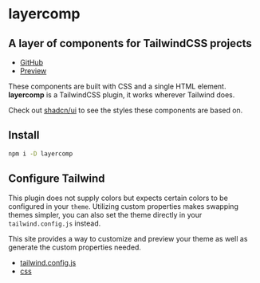 # layercomp

## A layer of components for TailwindCSS projects

- [GitHub](https://github.com/rossrobino/layercomp)
- [Preview](https://layercomp.robino.dev)

These components are built with CSS and a single HTML element. **layercomp** is a TailwindCSS plugin, it works wherever Tailwind does.

Check out [shadcn/ui](https://ui.shadcn.com/) to see the styles these components are based on.

## Install

```bash
npm i -D layercomp
```

## Configure Tailwind

This plugin does not supply colors but expects certain colors to be configured in your `theme`. Utilizing custom properties makes swapping themes simpler, you can also set the theme directly in your `tailwind.config.js` instead.

This site provides a way to customize and preview your theme as well as generate the custom properties needed.

- [tailwind.config.js](https://github.com/rossrobino/layercomp/blob/main/tailwind.config.js)
- [css](https://github.com/rossrobino/layercomp/blob/main/src/app.postcss)
